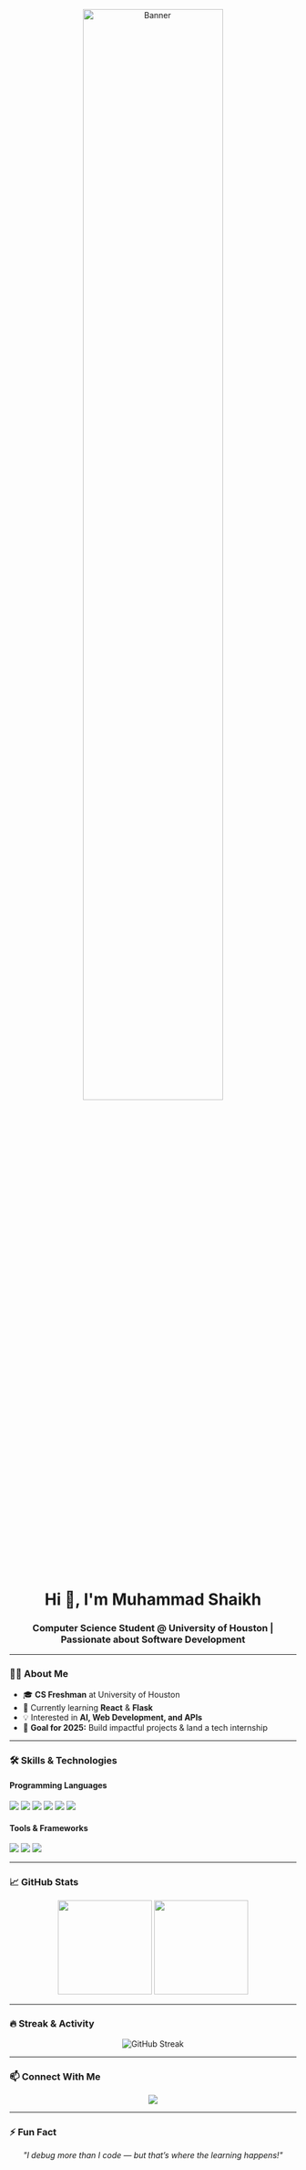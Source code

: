 <!-- Banner -->
<p align="center">
  <img src="https://i.imgur.com/8MupZHY.png" alt="Banner" width="70%">
</p>

<h1 align="center">Hi 👋, I'm Muhammad Shaikh</h1>
<h3 align="center">Computer Science Student @ University of Houston | Passionate about Software Development</h3>

---

### 👨‍💻 About Me
- 🎓 **CS Freshman** at University of Houston  
- 🌱 Currently learning **React** & **Flask**  
- 💡 Interested in **AI, Web Development, and APIs**  
- 🎯 **Goal for 2025:** Build impactful projects & land a tech internship  

---

### 🛠 Skills & Technologies

#### **Programming Languages**
<p>
  <img src="https://img.shields.io/badge/Python-3776AB?style=for-the-badge&logo=python&logoColor=white"/>
  <img src="https://img.shields.io/badge/C++-00599C?style=for-the-badge&logo=c%2B%2B&logoColor=white"/>
  <img src="https://img.shields.io/badge/Java-ED8B00?style=for-the-badge&logo=java&logoColor=white"/>
  <img src="https://img.shields.io/badge/JavaScript-323330?style=for-the-badge&logo=javascript&logoColor=F7DF1E"/>
  <img src="https://img.shields.io/badge/HTML5-E34F26?style=for-the-badge&logo=html5&logoColor=white"/>
  <img src="https://img.shields.io/badge/CSS3-1572B6?style=for-the-badge&logo=css3&logoColor=white"/>
</p>

#### **Tools & Frameworks**
<p>
  <img src="https://img.shields.io/badge/VS%20Code-0078d7?style=for-the-badge&logo=visual-studio-code&logoColor=white"/>
  <img src="https://img.shields.io/badge/Git-F05032?style=for-the-badge&logo=git&logoColor=white"/>
  <img src="https://img.shields.io/badge/React-20232A?style=for-the-badge&logo=react&logoColor=61DAFB"/>
</p>

---

### 📈 GitHub Stats
<p align="center">
  <img src="https://github-readme-stats.vercel.app/api?username=Moh109&show_icons=true&theme=radical" height="165"/>
  <img src="https://github-readme-stats.vercel.app/api/top-langs/?username=Moh109&layout=compact&theme=radical" height="165"/>
</p>

---

### 🔥 Streak & Activity
<p align="center">
  <img src="https://streak-stats.demolab.com?user=Moh109&theme=radical" alt="GitHub Streak"/>
</p>

---

### 📫 Connect With Me
<p align="center">
  <a href="https://www.linkedin.com/in/muhammad-shaikh/">
    <img src="https://img.shields.io/badge/LinkedIn-0077B5?style=for-the-badge&logo=linkedin&logoColor=white"/>
  </a>
</p>

---

### ⚡ Fun Fact
<p align="center">
  <em>"I debug more than I code — but that’s where the learning happens!"</em>
</p>
